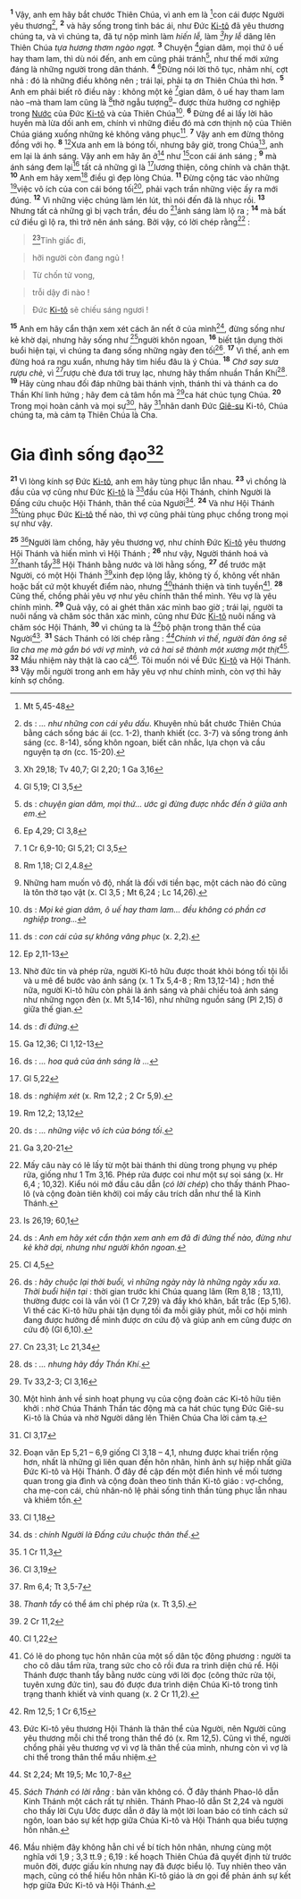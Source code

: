 <sup><b>1</b></sup> Vậy, anh em hãy bắt chước Thiên Chúa, vì anh em là [^1*]con cái được Người yêu thương[^1], <sup><b>2</b></sup> và hãy sống trong tình bác ái, như Đức [Ki-tô]() đã yêu thương chúng ta, và vì chúng ta, đã tự nộp mình làm *hiến lễ,* làm *[^2*]hy lễ* dâng lên Thiên Chúa *tựa hương thơm ngào ngạt.* <sup><b>3</b></sup> Chuyện [^3*]gian dâm, mọi thứ ô uế hay tham lam, thì dù nói đến, anh em cũng phải tránh[^2], như thế mới xứng đáng là những người trong dân thánh. <sup><b>4</b></sup> [^4*]Đừng nói lời thô tục, nhảm nhí, cợt nhả : đó là những điều không nên ; trái lại, phải tạ ơn Thiên Chúa thì hơn. <sup><b>5</b></sup> Anh em phải biết rõ điều này : không một kẻ [^5*]gian dâm, ô uế hay tham lam nào –mà tham lam cũng là [^6*]thờ ngẫu tượng[^3]– được thừa hưởng cơ nghiệp trong [Nước]() của Đức [Ki-tô]() và của Thiên Chúa[^4]. <sup><b>6</b></sup> Đừng để ai lấy lời hão huyền mà lừa dối anh em, chính vì những điều đó mà cơn thịnh nộ của Thiên Chúa giáng xuống những kẻ không vâng phục[^5]. <sup><b>7</b></sup> Vậy anh em đừng thông đồng với họ. <sup><b>8</b></sup> [^7*]Xưa anh em là bóng tối, nhưng bây giờ, trong Chúa[^6], anh em lại là ánh sáng. Vậy anh em hãy ăn ở[^7] như [^8*]con cái ánh sáng ; <sup><b>9</b></sup> mà ánh sáng đem lại[^8] tất cả những gì là [^9*]lương thiện, công chính và chân thật. <sup><b>10</b></sup> Anh em hãy xem[^9] điều gì đẹp lòng Chúa. <sup><b>11</b></sup> Đừng cộng tác vào những [^10*]việc vô ích của con cái bóng tối[^10], phải vạch trần những việc ấy ra mới đúng. <sup><b>12</b></sup> Vì những việc chúng làm lén lút, thì nói đến đã là nhục rồi. <sup><b>13</b></sup> Nhưng tất cả những gì bị vạch trần, đều do [^11*]ánh sáng làm lộ ra ; <sup><b>14</b></sup> mà bất cứ điều gì lộ ra, thì trở nên ánh sáng. Bởi vậy, có lời chép rằng[^11] :


> [^12*]Tỉnh giấc đi,
>


> hỡi người còn đang ngủ !
>


> Từ chốn tử vong,
>


> trỗi dậy đi nào !
>


> Đức [Ki-tô]() sẽ chiếu sáng ngươi !
>

<sup><b>15</b></sup> Anh em hãy cẩn thận xem xét cách ăn nết ở của mình[^12], đừng sống như kẻ khờ dại, nhưng hãy sống như [^13*]người khôn ngoan, <sup><b>16</b></sup> biết tận dụng thời buổi hiện tại, vì chúng ta đang sống những ngày đen tối[^13]. <sup><b>17</b></sup> Vì thế, anh em đừng hoá ra ngu xuẩn, nhưng hãy tìm hiểu đâu là ý Chúa. <sup><b>18</b></sup> *Chớ say sưa rượu chè,* vì [^14*]rượu chè đưa tới truỵ lạc, nhưng hãy thấm nhuần Thần Khí[^14]. <sup><b>19</b></sup> Hãy cùng nhau đối đáp những bài thánh vịnh, thánh thi và thánh ca do Thần Khí linh hứng ; hãy đem cả tâm hồn mà [^15*]ca hát chúc tụng Chúa. <sup><b>20</b></sup> Trong mọi hoàn cảnh và mọi sự[^15], hãy [^16*]nhân danh Đức [Giê-su]() Ki-tô, Chúa chúng ta, mà cảm tạ Thiên Chúa là Cha.


# Gia đình sống đạo[^16]
<sup><b>21</b></sup> Vì lòng kính sợ Đức [Ki-tô](), anh em hãy tùng phục lẫn nhau. <sup><b>23</b></sup> vì chồng là đầu của vợ cũng như Đức [Ki-tô]() là [^18*]đầu của Hội Thánh, chính Người là Đấng cứu chuộc Hội Thánh, thân thể của Người[^18]. <sup><b>24</b></sup> Và như Hội Thánh [^19*]tùng phục Đức [Ki-tô]() thế nào, thì vợ cũng phải tùng phục chồng trong mọi sự như vậy.

<sup><b>25</b></sup> [^20*]Người làm chồng, hãy yêu thương vợ, như chính Đức [Ki-tô]() yêu thương Hội Thánh và hiến mình vì Hội Thánh ; <sup><b>26</b></sup> như vậy, Người thánh hoá và [^21*]thanh tẩy[^19] Hội Thánh bằng nước và lời hằng sống, <sup><b>27</b></sup> để trước mặt Người, có một Hội Thánh [^22*]xinh đẹp lộng lẫy, không tỳ ố, không vết nhăn hoặc bất cứ một khuyết điểm nào, nhưng [^23*]thánh thiện và tinh tuyền[^20]. <sup><b>28</b></sup> Cũng thế, chồng phải yêu vợ như yêu chính thân thể mình. Yêu vợ là yêu chính mình. <sup><b>29</b></sup> Quả vậy, có ai ghét thân xác mình bao giờ ; trái lại, người ta nuôi nấng và chăm sóc thân xác mình, cũng như Đức [Ki-tô]() nuôi nấng và chăm sóc Hội Thánh, <sup><b>30</b></sup> vì chúng ta là [^24*]bộ phận trong thân thể của Người[^21]. <sup><b>31</b></sup> Sách Thánh có lời chép rằng : *[^25*]Chính vì thế, người đàn ông sẽ lìa cha mẹ mà gắn bó với vợ mình, và cả hai sẽ thành một xương một thịt*[^22]. <sup><b>32</b></sup> Mầu nhiệm này thật là cao cả[^23]. Tôi muốn nói về Đức [Ki-tô]() và Hội Thánh. <sup><b>33</b></sup> Vậy mỗi người trong anh em hãy yêu vợ như chính mình, còn vợ thì hãy kính sợ chồng.

[^1]: ds : *... như những con cái yêu dấu*. Khuyên nhủ bắt chước Thiên Chúa bằng cách sống bác ái (cc. 1-2), thanh khiết (cc. 3-7) và sống trong ánh sáng (cc. 8-14), sống khôn ngoan, biết cân nhắc, lựa chọn và cầu nguyện tạ ơn (cc. 15-20).
[^2]: ds : *chuyện gian dâm, mọi thứ... ước gì đừng được nhắc đến ở giữa anh em*.
[^3]: Những ham muốn vô độ, nhất là đối với tiền bạc, một cách nào đó cũng là tôn thờ tạo vật (x. Cl 3,5 ; Mt 6,24 ; Lc 14,26).
[^4]: ds : *Mọi kẻ gian dâm, ô uế hay tham lam... đều không có phần cơ nghiệp trong...*
[^5]: ds : *con cái của sự không vâng phục* (x. 2,2).
[^6]: Nhờ đức tin và phép rửa, người Ki-tô hữu được thoát khỏi bóng tối tội lỗi và u mê để bước vào ánh sáng (x. 1 Tx 5,4-8 ; Rm 13,12-14) ; hơn thế nữa, người Ki-tô hữu còn phải là ánh sáng và phải chiếu toả ánh sáng như những ngọn đèn (x. Mt 5,14-16), như những nguồn sáng (Pl 2,15) ở giữa thế gian.
[^7]: ds : *đi đứng*.
[^8]: ds : *... hoa quả của ánh sáng là ...*
[^9]: ds : *nghiệm xét* (x. Rm 12,2 ; 2 Cr 5,9).
[^10]: ds : *... những việc vô ích của bóng tối*.
[^11]: Mấy câu này có lẽ lấy từ một bài thánh thi dùng trong phụng vụ phép rửa, giống như 1 Tm 3,16. Phép rửa được coi như một sự soi sáng (x. Hr 6,4 ; 10,32). Kiểu nói mở đầu câu dẫn (*có lời chép*) cho thấy thánh Phao-lô (và cộng đoàn tiên khởi) coi mấy câu trích dẫn như thể là Kinh Thánh.
[^12]: ds : *Anh em hãy xét cẩn thận xem anh em đã đi đứng thế nào, đừng như kẻ khờ dại, nhưng như người khôn ngoan.*
[^13]: ds : *hãy chuộc lại thời buổi, vì những ngày này là những ngày xấu xa*. *Thời buổi hiện tại* : thời gian trước khi Chúa quang lâm (Rm 8,18 ; 13,11), thường được coi là vắn vỏi (1 Cr 7,29) và đầy khó khăn, bất trắc (Ep 5,16). Vì thế các Ki-tô hữu phải tận dụng tối đa mỗi giây phút, mỗi cơ hội mình đang được hưởng để mình được ơn cứu độ và giúp anh em cũng được ơn cứu độ (Gl 6,10).
[^14]: ds : *... nhưng hãy đầy Thần Khí*.
[^15]: Một hình ảnh về sinh hoạt phụng vụ của cộng đoàn các Ki-tô hữu tiên khởi : nhờ Chúa Thánh Thần tác động mà ca hát chúc tụng Đức Giê-su Ki-tô là Chúa và nhờ Người dâng lên Thiên Chúa Cha lời cảm tạ.
[^16]: Đoạn văn Ep 5,21 – 6,9 giống Cl 3,18 – 4,1, nhưng được khai triển rộng hơn, nhất là những gì liên quan đến hôn nhân, hình ảnh sự hiệp nhất giữa Đức Ki-tô và Hội Thánh. Ở đây đề cập đến một điển hình về mối tương quan trong gia đình và cộng đoàn theo tinh thần Ki-tô giáo : vợ-chồng, cha mẹ-con cái, chủ nhân-nô lệ phải sống tinh thần tùng phục lẫn nhau và khiêm tốn.
[^18]: ds : *chính Người là Đấng cứu chuộc thân thể*.
[^19]: *Thanh tẩy* có thể ám chỉ phép rửa (x. Tt 3,5).
[^20]: Có lẽ do phong tục hôn nhân của một số dân tộc đông phương : người ta cho cô dâu tắm rửa, trang sức cho cô rồi đưa ra trình diện chú rể. Hội Thánh được thanh tẩy bằng nước cùng với lời đọc (công thức rửa tội, tuyên xưng đức tin), sau đó được đưa trình diện Chúa Ki-tô trong tình trạng thanh khiết và vinh quang (x. 2 Cr 11,2).
[^21]: Đức Ki-tô yêu thương Hội Thánh là thân thể của Người, nên Người cũng yêu thương mỗi chi thể trong thân thể đó (x. Rm 12,5). Cũng vì thế, người chồng phải yêu thương vợ vì vợ là thân thể của mình, nhưng còn vì vợ là chi thể trong thân thể mầu nhiệm.
[^22]: *Sách Thánh có lời rằng* : bản văn không có. Ở đây thánh Phao-lô dẫn Kinh Thánh một cách rất tự nhiên. Thánh Phao-lô dẫn St 2,24 và người cho thấy lời Cựu Ước được dẫn ở đây là một lời loan báo có tính cách sứ ngôn, loan báo sự kết hợp giữa Chúa Ki-tô và Hội Thánh qua biểu tượng hôn nhân.
[^23]: Mầu nhiệm đây không hẳn chỉ về bí tích hôn nhân, nhưng cùng một nghĩa với 1,9 ; 3,3 tt.9 ; 6,19 : kế hoạch Thiên Chúa đã quyết định từ trước muôn đời, được giấu kín nhưng nay đã được biểu lộ. Tuy nhiên theo văn mạch, cũng có thể hiểu hôn nhân Ki-tô giáo là ơn gọi để phản ánh sự kết hợp giữa Đức Ki-tô và Hội Thánh.
[^1*]: Mt 5,45-48
[^2*]: Xh 29,18; Tv 40,7; Gl 2,20; 1 Ga 3,16
[^3*]: Gl 5,19; Cl 3,5
[^4*]: Ep 4,29; Cl 3,8
[^5*]: 1 Cr 6,9-10; Gl 5,21; Cl 3,5
[^6*]: Rm 1,18; Cl 2,4.8
[^7*]: Ep 2,11-13
[^8*]: Ga 12,36; Cl 1,12-13
[^9*]: Gl 5,22
[^10*]: Rm 12,2; 13,12
[^11*]: Ga 3,20-21
[^12*]: Is 26,19; 60,1
[^13*]: Cl 4,5
[^14*]: Cn 23,31; Lc 21,34
[^15*]: Tv 33,2-3; Cl 3,16
[^16*]: Cl 3,17
[^18*]: Cl 1,18
[^19*]: 1 Cr 11,3
[^20*]: Cl 3,19
[^21*]: Rm 6,4; Tt 3,5-7
[^22*]: 2 Cr 11,2
[^23*]: Cl 1,22
[^24*]: Rm 12,5; 1 Cr 6,15
[^25*]: St 2,24; Mt 19,5; Mc 10,7-8
